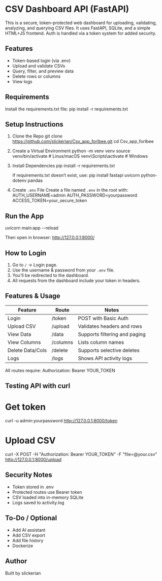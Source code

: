 CSV Dashboard API (FastAPI)
===========================

This is a secure, token-protected web dashboard for uploading, validating, analyzing, and querying CSV files. It uses FastAPI, SQLite, and a simple HTML+JS frontend. Auth is handled via a token system for added security.

Features
--------
- Token-based login (via .env)
- Upload and validate CSVs
- Query, filter, and preview data
- Delete rows or columns
- View logs

Requirements
------------
Install the requirements.txt file: pip install -r requirements.txt

Setup Instructions
------------------

1. Clone the Repo
   git clone https://github.com/slickerian/Csv_app_forIbee.git
   cd Csv_app_forIbee

2. Create a Virtual Environment
   python -m venv venv
   source venv/bin/activate   # Linux/macOS
   venv\\Scripts\\activate      # Windows

3. Install Dependencies
   pip install -r requirements.txt

   If requirements.txt doesn’t exist, use:
   pip install fastapi uvicorn python-dotenv pandas

4. Create `.env` File
   Create a file named `.env` in the root with:
   AUTH_USERNAME=admin
   AUTH_PASSWORD=yourpassword
   ACCESS_TOKEN=your_secure_token

Run the App
-----------
uvicorn main:app --reload

Then open in browser:
http://127.0.0.1:8000/

How to Login
------------
1. Go to `/` → Login page.
2. Use the username & password from your `.env` file.
3. You'll be redirected to the dashboard.
4. All requests from the dashboard include your token in headers.

Features & Usage
----------------

| Feature           | Route         | Notes                          |
|------------------|---------------|--------------------------------|
| Login            | /token        | POST with Basic Auth           |
| Upload CSV       | /upload       | Validates headers and rows     |
| View Data        | /data         | Supports filtering and paging  |
| View Columns     | /columns      | Lists column names             |
| Delete Data/Cols | /delete       | Supports selective deletes     |
| Logs             | /logs         | Shows API activity logs        |

All routes require:
Authorization: Bearer YOUR_TOKEN

Testing API with curl
---------------------
# Get token
curl -u admin:yourpassword http://127.0.0.1:8000/token

# Upload CSV
curl -X POST -H "Authorization: Bearer YOUR_TOKEN" -F "file=@your.csv" http://127.0.0.1:8000/upload

Security Notes
--------------
- Token stored in .env
- Protected routes use Bearer token
- CSV loaded into in-memory SQLite
- Logs saved to activity.log

To-Do / Optional
----------------
- Add AI assistant
- Add CSV export
- Add file history
- Dockerize

Author
------
Built by slickerian
